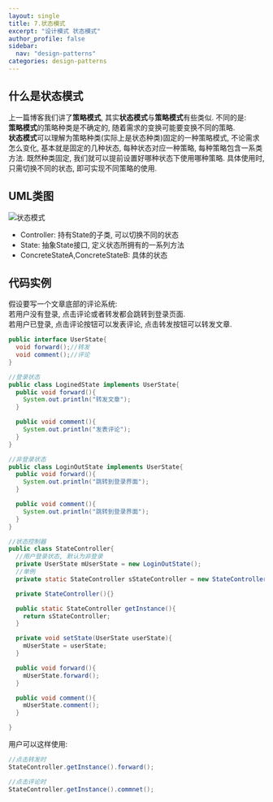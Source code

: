 ```yaml
---
layout: single
title: 7.状态模式
excerpt: "设计模式 状态模式"
author_profile: false
sidebar:
  nav: "design-patterns"
categories: design-patterns
---
```


## 什么是状态模式  
上一篇博客我们讲了**策略模式**, 其实**状态模式**与**策略模式**有些类似. 不同的是:  
**策略模式**的策略种类是不确定的, 随着需求的变换可能要变换不同的策略.  
**状态模式**可以理解为策略种类(实际上是状态种类)固定的一种策略模式, 不论需求怎么变化, 基本就是固定的几种状态, 每种状态对应一种策略, 每种策略包含一系类方法.  既然种类固定, 我们就可以提前设置好哪种状态下使用哪种策略. 具体使用时, 只需切换不同的状态, 即可实现不同策略的使用.  

## UML类图  
![状态模式](http://oi63pt0qt.bkt.clouddn.com/asdp_chapter08_state.png)

- Controller: 持有State的子类, 可以切换不同的状态
- State: 抽象State接口, 定义状态所拥有的一系列方法
- ConcreteStateA,ConcreteStateB: 具体的状态

## 代码实例  
假设要写一个文章底部的评论系统:  
若用户没有登录, 点击评论或者转发都会跳转到登录页面.  
若用户已登录, 点击评论按钮可以发表评论, 点击转发按钮可以转发文章.  

```java
public interface UserState{
  void forward();//转发
  void comment();//评论
}

//登录状态
public class LoginedState implements UserState{
  public void forward(){
    System.out.println("转发文章");
  }

  public void comment(){
    System.out.println("发表评论");
  }
}

//非登录状态
public class LoginOutState implements UserState{
  public void forward(){
    System.out.println("跳转到登录界面");
  }

  public void comment(){
    System.out.println("跳转到登录界面");
  }
}

//状态控制器
public class StateController{
  //用户登录状态, 默认为非登录
  private UserState mUserState = new LoginOutState();
  //单例
  private static StateController sStateController = new StateController();

  private StateController(){}

  public static StateController getInstance(){
    return sStateController;
  }

  private void setState(UserState userState){
    mUserState = userState;
  }

  public void forward(){
    mUserState.forward();
  }

  public void comment(){
    mUserState.comment();
  }

}

```

用户可以这样使用:

```java
//点击转发时
StateController.getInstance().forward();

//点击评论时
StateController.getInstance().commnet();
```
